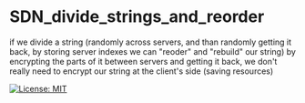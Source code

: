 # SDN_divide_strings_and_reorder

if we divide a string (randomly across servers, and than randomly getting it back, by storing server indexes we can "reoder" and "rebuild" our string) by encrypting the parts of it between servers and getting it back, we don't really need
to encrypt our string at the client's side (saving resources)

[![License: MIT](https://img.shields.io/badge/License-MIT-yellow.svg)](https://opensource.org/licenses/MIT)


